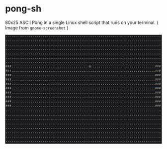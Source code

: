 # pong-sh
80x25 ASCII Pong in a single Linux shell script that runs on your terminal.
( Image from `gnome-screenshot` )

![Screenshot](./examples/gameplay.png)

